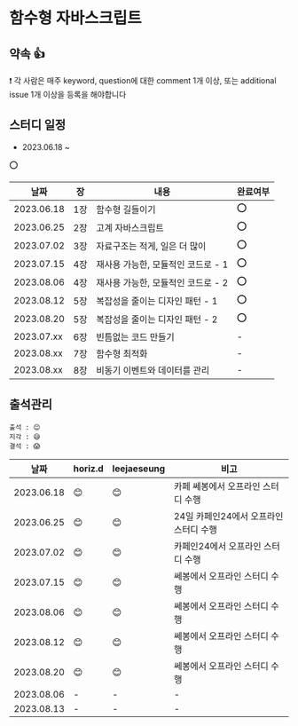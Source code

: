 # 함수형 자바스크립트
## 약속 👍
❗ 각 사람은 매주 keyword, question에 대한 comment 1개 이상, 또는 additional issue 1개 이상을 등록을 해야합니다

## 스터디 일정
- 2023.06.18 ~ 

⭕

|날짜|장|내용|완료여부|
|-|-|-|-|
|2023.06.18|1장|함수형 길들이기|⭕|
|2023.06.25|2장|고계 자바스크립트|⭕|
|2023.07.02|3장|자료구조는 적게, 일은 더 많이|⭕|
|2023.07.15|4장|재사용 가능한, 모듈적인 코드로 - 1|⭕|
|2023.08.06|4장|재사용 가능한, 모듈적인 코드로 - 2|⭕|
|2023.08.12|5장|복잡성을 줄이는 디자인 패턴 - 1|⭕|
|2023.08.20|5장|복잡성을 줄이는 디자인 패턴 - 2|⭕|
|2023.07.xx|6장|빈틈없는 코드 만들기|-|
|2023.08.xx|7장|함수형 최적화|-|
|2023.08.xx|8장|비동기 이벤트와 데이터를 관리|-|


## 출석관리

```
출석 : 😊
지각 : 😅
결석 : 😱
```

|날짜|horiz.d|leejaeseung|비고|
|------|---|---|---|
|2023.06.18|😊|😊|카페 쎄봉에서 오프라인 스터디 수행|
|2023.06.25|😊|😊|24일 카페인24에서 오프라인 스터디 수행|
|2023.07.02|😊|😊|카페인24에서 오프라인 스터디 수행|
|2023.07.15|😊|😊|쎄봉에서 오프라인 스터디 수행|
|2023.08.06|😊|😊|쎄봉에서 오프라인 스터디 수행|
|2023.08.12|😊|😊|쎄봉에서 오프라인 스터디 수행|
|2023.08.20|😊|😊|쎄봉에서 오프라인 스터디 수행|
|2023.08.06|-|-|-|
|2023.08.13|-|-|-|
